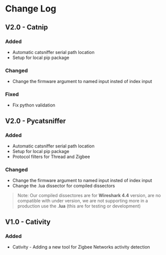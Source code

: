# Change Log

## V2.0 - Catnip
### Added
- Automatic catsniffer serial path location
- Setup for local pip package
### Changed
- Change the firmware argument to named input insted of index input
### Fixed
- Fix python validation

## V2.0 - Pycatsniffer
### Added
- Automatic catsniffer serial path location
- Setup for local pip package
- Protocol filters for Thread and Zigbee
### Changed
- Change the firmware argument to named input insted of index input
- Change the .lua dissector for compiled dissectors

> Note: Our compiled dissectores are for **Wireshark 4.4** version, are no compatible with under version, we are not supporting more in a production use the **.lua** (this are for testing or development)

## V1.0 - Cativity
### Added
- Cativity - Adding a new tool for Zigbee Networks activity detection
